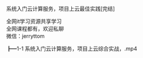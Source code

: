 系统入门云计算服务，项目上云最佳实践[完结]

全网it学习资源共享学习<br>全网课程都有，欢迎私聊<br>微信：jerryttom<br>

┣━1-1 系统入门云计算服务，项目上云综合实战，.mp4
